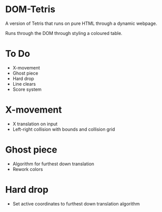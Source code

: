 # DOM-Tetris
A version of Tetris that runs on pure HTML through a dynamic webpage. 

Runs through the DOM through styling a coloured table.


# To Do
* X-movement
* Ghost piece
* Hard drop
* Line clears
* Score system

# X-movement
* X translation on input
* Left-right collision with bounds and collision grid

# Ghost piece
* Algorithm for furthest down translation
* Rework colors

# Hard drop
* Set active coordinates to furthest down translation algorithm
